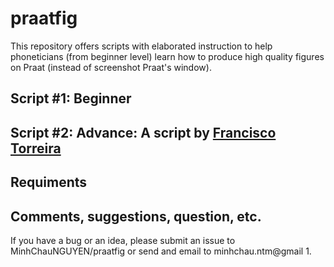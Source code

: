 # praatfig

This repository offers scripts with elaborated instruction to help phoneticians (from beginner level) learn how to produce high quality figures on Praat (instead of screenshot Praat's window). 

## Script #1: Beginner 

## Script #2: Advance: A script by [Francisco Torreira](http://cgussenhoven.ruhosting.nl/wordpress/wp-content/uploads/2018/01/byCourtesy_Francisco_Torreira.txt)

## Requiments
##
## Comments, suggestions, question, etc.
If you have a bug or an idea, please submit an issue to MinhChauNGUYEN/praatfig or send and email to minhchau.ntm@gmail
1. 
